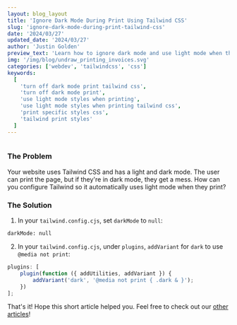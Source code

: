 ```yaml
---
layout: blog_layout
title: 'Ignore Dark Mode During Print Using Tailwind CSS'
slug: 'ignore-dark-mode-during-print-tailwind-css'
date: '2024/03/27'
updated_date: '2024/03/27'
author: 'Justin Golden'
preview_text: 'Learn how to ignore dark mode and use light mode when the user prints your page in your Tailwind CSS project'
img: '/img/blog/undraw_printing_invoices.svg'
categories: ['webdev', 'tailwindcss', 'css']
keywords:
  [
    'turn off dark mode print tailwind css',
    'turn off dark mode print',
    'use light mode styles when printing',
    'use light mode styles when printing tailwind css',
    'print specific styles css',
    'tailwind print styles'
  ]
---
```


<img src="/img/blog/undraw_printing_invoices.svg" alt="" class="bg-white p-4">

### The Problem

Your website uses Tailwind CSS and has a light and dark mode. The user can print the page, but if they're in dark mode, they get a mess. How can you configure Tailwind so it automatically uses light mode when they print?

### The Solution

1. In your `tailwind.config.cjs`, set `darkMode` to `null`:

`darkMode: null`

2. In your `tailwind.config.cjs`, under `plugins`, `addVariant` for `dark` to use `@media not print`:

```js
plugins: [
	plugin(function ({ addUtilities, addVariant }) {
		addVariant('dark', '@media not print { .dark & }');
	})
];
```

That's it! Hope this short article helped you. Feel free to check out our [other articles](/blog)!
